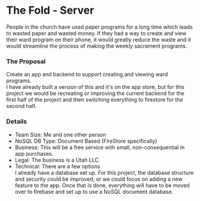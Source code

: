 # The Fold - Server

People in the church have used paper programs for a long time which leads to wasted paper and wasted money. If they had a way to create and view their ward program on their phone, it would greatly reduce the waste and it would streamline the process of making the weekly sacrament programs.

### The Proposal
Create an app and backend to support creating and viewing ward programs.  
I have already built a version of this and it's on the app store, but for this project we would be recreating or improving the current backend for the first half of the project and then switching everything to firestore for the second half.

### Details
- Team Size: Me and one other person
- NoSQL DB Type: Document Based (FireStore specifically)
- Business: This will be a free service with small, non-consequential in app purchases.
- Legal: The business is a Utah LLC.
- Technical: There are a few options  
  I already have a database set up. For this project, the database structure and security could be improved, or we could focus on adding a new feature to the app. Once that is done, everything will have to be moved over to firebase and set up to use a NoSQL document database.
